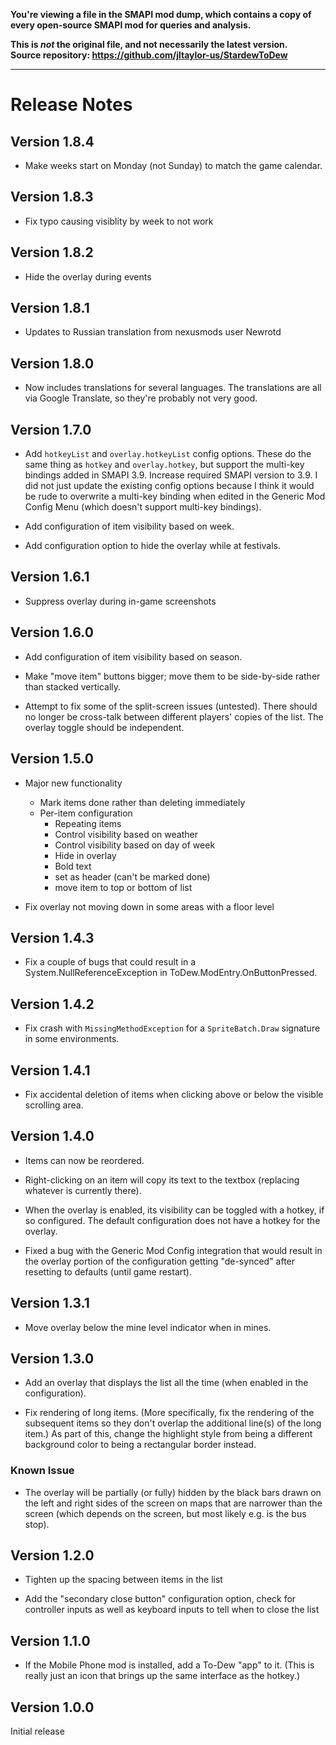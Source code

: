 **You're viewing a file in the SMAPI mod dump, which contains a copy of every open-source SMAPI mod
for queries and analysis.**

**This is _not_ the original file, and not necessarily the latest version.**  
**Source repository: https://github.com/jltaylor-us/StardewToDew**

----


# Release Notes

## Version 1.8.4

* Make weeks start on Monday (not Sunday) to match the game calendar.

## Version 1.8.3

* Fix typo causing visiblity by week to not work

## Version 1.8.2

* Hide the overlay during events

## Version 1.8.1

* Updates to Russian translation from nexusmods user Newrotd

## Version 1.8.0

* Now includes translations for several languages.  The translations
  are all via Google Translate, so they're probably not very good.

## Version 1.7.0

* Add `hotkeyList` and `overlay.hotkeyList` config options.  These do
  the same thing as `hotkey` and `overlay.hotkey`, but support the
  multi-key bindings added in SMAPI 3.9.  Increase required SMAPI
  version to 3.9.  I did not just update the existing config options
  because I think it would be rude to overwrite a multi-key binding
  when edited in the Generic Mod Config Menu (which doesn't support
  multi-key bindings).

* Add configuration of item visibility based on week.

* Add configuration option to hide the overlay while at festivals.

## Version 1.6.1

* Suppress overlay during in-game screenshots

## Version 1.6.0

* Add configuration of item visibility based on season.

* Make "move item" buttons bigger; move them to be side-by-side
  rather than stacked vertically.

* Attempt to fix some of the split-screen issues (untested).
  There should no longer be cross-talk between different players'
  copies of the list.  The overlay toggle should be independent.

## Version 1.5.0

* Major new functionality
  * Mark items done rather than deleting immediately
  * Per-item configuration
    * Repeating items
    * Control visibility based on weather
    * Control visibility based on day of week
    * Hide in overlay
    * Bold text
    * set as header (can't be marked done)
    * move item to top or bottom of list


* Fix overlay not moving down in some areas with a floor level


## Version 1.4.3

* Fix a couple of bugs that could result in a System.NullReferenceException
  in ToDew.ModEntry.OnButtonPressed.

## Version 1.4.2

* Fix crash with `MissingMethodException` for a `SpriteBatch.Draw` signature
  in some environments.

## Version 1.4.1

* Fix accidental deletion of items when clicking above or below the visible
  scrolling area.

## Version 1.4.0

* Items can now be reordered.

* Right-clicking on an item will copy its text to the textbox (replacing
  whatever is currently there).

* When the overlay is enabled, its visibility can be toggled with a
  hotkey, if so configured.  The default configuration does not have
  a hotkey for the overlay.

* Fixed a bug with the Generic Mod Config integration that would result
  in the overlay portion of the configuration getting "de-synced" after
  resetting to defaults (until game restart).

## Version 1.3.1

* Move overlay below the mine level indicator when in mines.

## Version 1.3.0

* Add an overlay that displays the list all the time (when enabled
  in the configuration).

* Fix rendering of long items.  (More specifically, fix the rendering
  of the subsequent items so they don't overlap the additional line(s)
  of the long item.)  As part of this, change the highlight style from
  being a different background color to being a rectangular border instead.

### Known Issue

* The overlay will be partially (or fully) hidden by the black bars drawn
  on the left and right sides of the screen on maps that are narrower than
  the screen (which depends on the screen, but most likely e.g. is the bus
  stop).

## Version 1.2.0

* Tighten up the spacing between items in the list

* Add the "secondary close button" configuration option, check
  for controller inputs as well as keyboard inputs to tell when
  to close the list

## Version 1.1.0

* If the Mobile Phone mod is installed, add a To-Dew "app" to it.
  (This is really just an icon that brings up the same interface
  as the hotkey.)


## Version 1.0.0

Initial release
